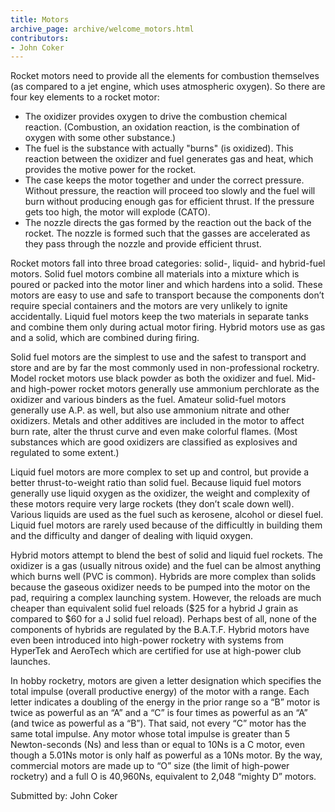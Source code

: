 ```yaml
---
title: Motors
archive_page: archive/welcome_motors.html
contributors:
- John Coker
---
```

Rocket motors need to provide all the elements for combustion themselves (as compared to a jet engine, which uses atmospheric oxygen).
So there are four key elements to a rocket motor:

- The oxidizer provides oxygen to drive the combustion chemical reaction.
  (Combustion, an oxidation reaction, is the combination of oxygen with some other substance.)
- The fuel is the substance with actually "burns" (is oxidized).
  This reaction between the oxidizer and fuel generates gas and heat, which provides the motive power for the rocket.
- The case keeps the motor together and under the correct pressure.
  Without pressure, the reaction will proceed too slowly and the fuel will burn without producing enough gas for efficient thrust.
  If the pressure gets too high, the motor will explode (CATO).
- The nozzle directs the gas formed by the reaction out the back of the rocket.
  The nozzle is formed such that the gasses are accelerated as they pass through the nozzle and provide efficient thrust.

Rocket motors fall into three broad categories: solid-, liquid- and hybrid-fuel motors.
Solid fuel motors combine all materials into a mixture which is poured or packed into the motor liner and which hardens into a solid.
These motors are easy to use and safe to transport because the components don’t require special containers and the motors are very unlikely to ignite accidentally.
Liquid fuel motors keep the two materials in separate tanks and combine them only during actual motor firing.
Hybrid motors use as gas and a solid, which are combined during firing.

Solid fuel motors are the simplest to use and the safest to transport and store and are by far the most commonly used in non-professional rocketry.
Model rocket motors use black powder as both the oxidizer and fuel.
Mid- and high-power rocket motors generally use ammonium perchlorate as the oxidizer and various binders as the fuel.
Amateur solid-fuel motors generally use A.P. as well, but also use ammonium nitrate and other oxidizers.
Metals and other additives are included in the motor to affect burn rate, alter the thrust curve and even make colorful flames.
(Most substances which are good oxidizers are classified as explosives and regulated to some extent.)

Liquid fuel motors are more complex to set up and control, but provide a better thrust-to-weight ratio than solid fuel.
Because liquid fuel motors generally use liquid oxygen as the oxidizer, the weight and complexity of these motors require very large rockets (they don’t scale down well).
Various liquids are used as the fuel such as kerosene, alcohol or diesel fuel.
Liquid fuel motors are rarely used because of the difficultly in building them and the difficulty and danger of dealing with liquid oxygen.

Hybrid motors attempt to blend the best of solid and liquid fuel rockets.
The oxidizer is a gas (usually nitrous oxide) and the fuel can be almost anything which burns well (PVC is common).
Hybrids are more complex than solids because the gaseous oxidizer needs to be pumped into the motor on the pad, requiring a complex launching system.
However, the reloads are much cheaper than equivalent solid fuel reloads ($25 for a hybrid J grain as compared to $60 for a J solid fuel reload).
Perhaps best of all, none of the components of hybrids are regulated by the B.A.T.F. Hybrid motors have even been introduced into high-power rocketry with systems from HyperTek and AeroTech which are certified for use at high-power club launches.

In hobby rocketry, motors are given a letter designation which specifies the total impulse (overall productive energy) of the motor with a range.
Each letter indicates a doubling of the energy in the prior range so a “B” motor is twice as powerful as an “A” and a “C” is four times as powerful as an “A” (and twice as powerful as a “B”).
That said, not every “C” motor has the same total impulse.
Any motor whose total impulse is greater than 5 Newton-seconds (Ns) and less than or equal to 10Ns is a C motor, even though a 5.01Ns motor is only half as powerful as a 10Ns motor.
By the way, commercial motors are made up to “O” size (the limit of high-power rocketry) and a full O is 40,960Ns, equivalent to 2,048 “mighty D” motors.

Submitted by: John Coker
